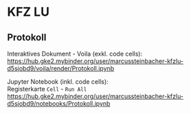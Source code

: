 # KFZ LU
## Protokoll

Interaktives Dokument - Voila (exkl. code cells): <br>
https://hub.gke2.mybinder.org/user/marcussteinbacher-kfzlu-d5sjobd9/voila/render/Protokoll.ipynb

Jupyter Notebook (inkl. code cells): <br>
Registerkarte `Cell` - `Run All` <br>
https://hub.gke2.mybinder.org/user/marcussteinbacher-kfzlu-d5sjobd9/notebooks/Protokoll.ipynb
